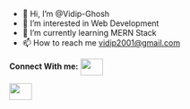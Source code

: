 - 👋 Hi, I’m @Vidip-Ghosh
- 👀 I’m interested in Web Development
- 🌱 I’m currently learning MERN Stack 
- 📫 How to reach me vidip2001@gmail.com

**Connect With me:**
<a href="https://leetcode.com/ghoshvidip26/" rel="nofollow"><img align="center" src="https://user-images.githubusercontent.com/32040901/79929570-197c2480-8414-11ea-9358-c92a53916a7f.png" alt="" height="30" width="40" style="max-width: 100%;"></a>

<a href="https://www.linkedin.com/in/vidip-ghosh-9973b7213/" rel="nofollow"><img align="center" src="https://raw.githubusercontent.com/rahuldkjain/github-profile-readme-generator/master/src/images/icons/Social/linked-in-alt.svg" alt="" height="30" width="40" style="max-width: 100%;"></a>

<!---
Vidip-Ghosh/Vidip-Ghosh is a ✨ special ✨ repository because its `README.md` (this file) appears on your GitHub profile.
You can click the Preview link to take a look at your changes.
--->
